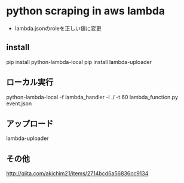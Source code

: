 # python scraping in aws lambda

- lambda.jsonのroleを正しい値に変更

## install
pip install python-lambda-local
pip install lambda-uploader

## ローカル実行
python-lambda-local -f lambda_handler -l ./ -t 60 lambda_function.py event.json

## アップロード
lambda-uploader

## その他
http://qiita.com/akichim21/items/2714bcd6a56836cc9134
